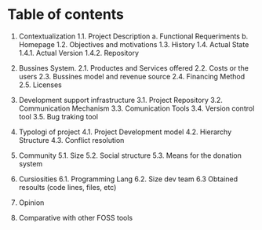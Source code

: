 <!-- TITLE: Template -->
<!-- SUBTITLE: A quick template design for E.P.Ll -->

# Table of contents
1. Contextualization
	1.1. Project Description
        a. Functional Requeriments
		b. Homepage
	1.2. Objectives and motivations
    1.3. History
    1.4. Actual State
        1.4.1. Actual Version
        1.4.2. Repository 

2. Bussines System.
    2.1. Productes and Services offered
    2.2. Costs or the users
    2.3. Bussines model and revenue source
    2.4. Financing Method
    2.5. Licenses

3. Development support infrastructure
    3.1. Project Repository
    3.2. Communication Mechanism
    3.3. Comunication Tools
    3.4. Version control tool
    3.5. Bug traking tool

4. Typologi of project
    4.1. Project Development model
    4.2. Hierarchy Structure
    4.3. Conflict resolution

5. Community
    5.1. Size
    5.2. Social structure
    5.3. Means for the donation system

6. Cursiosities
    6.1. Programming Lang
    6.2. Size dev team
    6.3 Obtained resoults (code lines, files, etc)

7. Opinion
8. Comparative with other FOSS tools